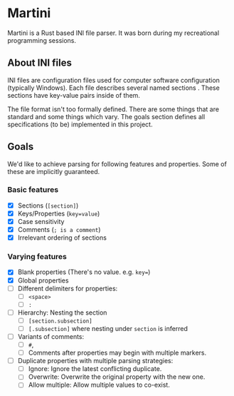 
# Martini
Martini is a Rust based INI file parser. It was born during my recreational
programming sessions.

## About INI files
INI files are configuration files used for computer software configuration 
(typically Windows). Each file describes several named sections
. These sections have key-value pairs inside of them. 

The file format isn't too formally defined. There are some things that are 
standard and some things which vary. The goals section defines all specifications
(to be) implemented in this project.

## Goals
We'd like to achieve parsing for following features and properties. 
Some of these are implicitly guaranteed.

### Basic features
- [x] Sections (`[section]`)
- [x] Keys/Properties (`key=value`)
- [x] Case sensitivity
- [x] Comments (`; is a comment`)
- [x] Irrelevant ordering of sections 

### Varying features
- [x] Blank properties (There's no value. e.g. `key=`)
- [x] Global properties
- [ ] Different delimiters for properties: 
    + [ ] `<space>` 
    + [ ] `:` 
- [ ] Hierarchy: Nesting the section 
    + [ ] `[section.subsection]` 
    + [ ] `[.subsection]` where nesting under `section` is inferred
- [ ] Variants of comments: 
    + [ ] `#`, 
    + [ ] Comments after properties may begin with multiple markers.
- [ ] Duplicate properties with multiple parsing strategies: 
    + [ ] Ignore: Ignore the latest conflicting duplicate.
    + [ ] Overwrite: Overwrite the original property with the new one.
    + [ ] Allow multiple: Allow multiple values to co-exist.
